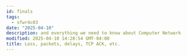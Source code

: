 ```yaml
---
id: finals
tags:
  - sfwr4c03
date: "2025-04-10"
description: and everything we need to know about Computer Network
modified: 2025-04-10 14:28:54 GMT-04:00
title: Loss, packets, delays, TCP ACK, etc.
---
```

